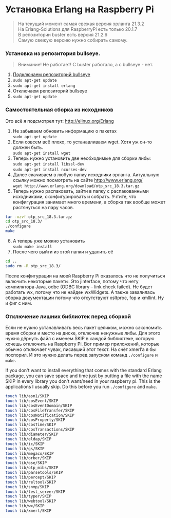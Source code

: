 # Установка Erlang на Raspberry Pi
> На текущий момент самая свежая версия эрланга 21.3.2  
> На Erlang-Solutions для RaspberryPi есть только 20.1.7  
> В репозитории buster есть версия 21.2.6  
> Самую свежую версию нужно собирать самому.  

### Установка из репозитория bullseye.  
> Внимание! Не работает! С buster работало, а с bullseye - нет.  
1. [Подключаем репозиторий bullseye](README.md#добавление-репозитория-bullseye)  
2. `sudo apt-get update`  
3. `sudo apt-get install erlang`  
4. Отключаем репозиторий bullseye  
5. `sudo apt-get update`  

### Самостоятельная сборка из исходников
Это всё я подсмотрел тут: http://elinux.org/Erlang  
1.	Не забываем обновить информацию о пакетах  
`sudo apt-get update`
2.	Если совсем всё плохо, то устанавливаем wget. Хотя уж он-то должен быть.  
`sudo apt-get install wget`
3.	Теперь нужно установить две необходимые для сборки либы:  
`sudo apt-get install libssl-dev`  
`sudo apt-get install ncurses-dev`
4.	Далее скачиваем в любую папку исходники эрланга. Актуальную ссылку можно посмотреть на сайте http://www.erlang.org/  
`wget http://www.erlang.org/download/otp_src_18.3.tar.gz`
5.	Теперь нужно распаковать, зайти в папку с распакованными исходниками, сконфигурировать и собрать. Учтите, что конфигурация занимает много времени, а сборка так вообще может растянуться на пару часов.
```bash
tar -xzvf otp_src_18.3.tar.gz
cd otp_src_18.3/
./configure
make
```
6.	А теперь уже можно установить  
`sudo make install`
7.	После чего выйти из этой папки и удалить её  
```bash
cd ..  
sudo rm -R otp_src_18.3/
```
После конфигурации на моей Raspberry Pi оказалось что не получиться включить некоторые пакеты. Это jinterface, потому что нету компилятора Java, odbc (ODBC library – link check failed). Не будет работать wx, потому что не найден wxWidgets. А также завалилась сборка документации потому что отсутствуют xsltproc, fop и xmllint. Ну и фиг с ним.

### Отключение лишних библиотек перед сборкой
Если не нужно устанавливать весь пакет целиком, можно сэкономить время сборки и место на диске, отключив ненужные либы. Для этого нужно дёрнуть файл с именем SKIP в каждой библиотеке, которую хочешь отключить на Raspberry Pi. Вот пример приложений, которые обычно отключает чувак, писавший этот текст. На счёт xmerl’а я бы поспорил. И это нужно делать перед запуском команд `./configure` и `make`.

If you don't want to install everything that comes with the standard Erlang package, you can save space and time just by putting a file with the name SKIP in every library you don't want/need in your raspberry pi. This is the applications I usually skip. Do this before you run `./configure` and `make`.
```bash
touch lib/asn1/SKIP
touch lib/cosEvent/SKIP
touch lib/cosEventDomain/SKIP
touch lib/cosFileTransfer/SKIP
touch lib/cosNotification/SKIP
touch lib/cosProperty/SKIP
touch lib/cosTime/SKIP
touch lib/cosTransactions/SKIP
touch lib/diameter/SKIP
touch lib/eldap/SKIP
touch lib/ic/SKIP
touch lib/gs/SKIP
touch lib/megaco/SKIP
touch lib/orber/SKIP
touch lib/ose/SKIP
touch lib/otp_mibs/SKIP
touch lib/parsetools/SKIP
touch lib/percept/SKIP
touch lib/reltool/SKIP
touch lib/snmp/SKIP
touch lib/test_server/SKIP
touch lib/typer/SKIP
touch lib/webtool/SKIP
touch lib/wx/SKIP
touch lib/xmerl/SKIP
```

